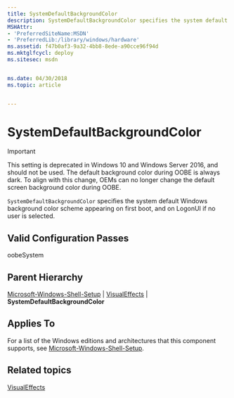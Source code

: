 ```yaml
---
title: SystemDefaultBackgroundColor
description: SystemDefaultBackgroundColor specifies the system default Windows background color scheme appearing on first boot, and on LogonUI if no user is selected.
MSHAttr:
- 'PreferredSiteName:MSDN'
- 'PreferredLib:/library/windows/hardware'
ms.assetid: f47b0af3-9a32-4bb8-8ede-a90cce96f94d
ms.mktglfcycl: deploy
ms.sitesec: msdn


ms.date: 04/30/2018
ms.topic: article


---
```


# SystemDefaultBackgroundColor

> [!Important]
> This setting is deprecated in Windows 10 and Windows Server 2016, and should not be used. The default background color during OOBE is always dark. To align with this change, OEMs can no longer change the default screen background color during OOBE.

`SystemDefaultBackgroundColor` specifies the system default Windows background color scheme appearing on first boot, and on LogonUI if no user is selected. 

## Valid Configuration Passes


oobeSystem

## Parent Hierarchy


[Microsoft-Windows-Shell-Setup](microsoft-windows-shell-setup.md) | [VisualEffects](microsoft-windows-shell-setup-visualeffects.md) | **SystemDefaultBackgroundColor**

## Applies To


For a list of the Windows editions and architectures that this component supports, see [Microsoft-Windows-Shell-Setup](microsoft-windows-shell-setup.md).

## Related topics


[VisualEffects](microsoft-windows-shell-setup-visualeffects.md)

 

 







